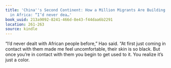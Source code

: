 ```yaml
---
title: 'China''s Second Continent: How a Million Migrants Are Building a New Empire
  in Africa: “I’d never dea…'
book_uuid: 213a9092-8241-466d-8e43-f44daa6b2291
location: 261-263
source: kindle
---
```


“I’d never dealt with African people before,” Hao said. “At first just coming in contact with them made me feel uncomfortable, their skin is so black. But once you’re in contact with them you begin to get used to it. You realize it’s just a color.